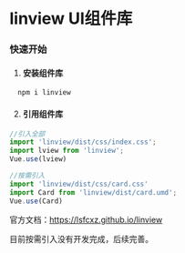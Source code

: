 # linview UI组件库

### 快速开始

1. #### 安装组件库

 ```shell
   npm i linview
 ```

   

2. #### 引用组件库

```js
//引入全部
import 'linview/dist/css/index.css';
import lview from 'linview';
Vue.use(lview)

//按需引入
import 'linview/dist/css/card.css'
import Card from 'linview/dist/card.umd';
Vue.use(Card)
```

官方文档：https://lsfcxz.github.io/linview

目前按需引入没有开发完成，后续完善。
